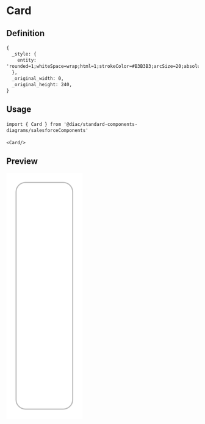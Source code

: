 # Card

## Definition

```
{
  _style: { 
    entity: 'rounded=1;whiteSpace=wrap;html=1;strokeColor=#B3B3B3;arcSize=20;absoluteArcSize=1;',
  },
  _original_width: 0,
  _original_height: 240,
}
```

## Usage

```
import { Card } from '@diac/standard-components-diagrams/salesforceComponents'

<Card/>
```

## Preview

<img src="./card.png" width="200"/>
